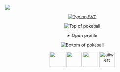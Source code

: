 [//]: # (https://gpvc.arturio.dev/aliwert) 
[//]: # (Unfortunately aliwert's repo, as seen above was archived and the link isn't working so I built my own "https://github.com/aliwert/github-profile-view-tracker")

![](https://komarev.com/ghpvc/?username=aliwert&style=for-the-badge&color=ff0000)

<div align="center">
 <a href="https://git.io/typing-svg"><img src="https://readme-typing-svg.demolab.com?font=VT323&size=35&duration=3500&pause=300&color=FF0000&center=true&vCenter=true&width=500&lines=Click Open Profile" alt="Typing SVG" /></a>

![Top of pokeball](https://user-images.githubusercontent.com/44261381/209363264-ac854d3c-2cc2-44c4-928e-8a08d1013f46.png)

<details>
<summary>Open profile</summary>

[comment]: <> (View Counter)
<br>
<div>
  <div align=center>
      <img height="200" src="https://img.freepik.com/free-vector/hacker-operating-laptop-cartoon-icon-illustration-technology-icon-concept-isolated-flat-cartoon-style_138676-2387.jpg" alt="Avatar photo of Aliwert">
  </div>
  <div align=center>
      <a href="https://git.io/typing-svg"><img src="https://readme-typing-svg.demolab.com?font=VT323&size=35&duration=4200&pause=300&color=FF0000&center=true&vCenter=true&width=500&lines=Hey%2C+I'm+Aliwert;Welcome+to+my+profile!;Description+of+myself%3A;Software Developer;Professional Basketball Player;Piano Lover; Chess Lover" alt="Typing SVG" /></a>
  </div>
</div>

<details>
<summary>About me</summary>

[//]: # (You must have a lf before the markdown element when inside a block for it to work: https://stackoverflow.com/questions/29368902/how-can-i-wrap-my-markdown-in-an-html-div)

<div align="left">

```rust
struct Aliwert {
    city: &'static str,
    job_title: &'static str,
    specialization: &'static str,
    hobbies: &'static [&'static str],
}

impl Aliwert {
    fn new() -> Self {
        Aliwert {
            city: "Istanbul, Turkey",
            job_title: "Software Developer",
            specialization: "Building full-fledged web applications",
            hobbies: &["Basketball", "Reading", "Music"],
        }
    }

    fn fix_bugs(&self) {
        println!("Bug squashed!");
    }
}
```

</div>

</details>

<details>
<summary>Tools</summary>
<div>
  <p style="display: inline-block;" align="center">
    <kbd>
      <kbd>Programming Languages</kbd>
      <br>
      <br>
      <img width="30px" alt="java title="java" src="https://skillicons.dev/icons?i=java" />
      <img width="30px" alt="go" title="go" src="https://skillicons.dev/icons?i=go&theme=light" /> 
      <img width="30px" alt="js" title="js" src="https://skillicons.dev/icons?i=js" />
      <img width="30px" alt="py" title="py" src="https://skillicons.dev/icons?i=py&theme=light" /> 
    </kbd>
    <kbd>
      <kbd>Web-Mobile Development</kbd>
      <br>
      <br>
      <img width="30px" alt="spring" title="spring" src="https://skillicons.dev/icons?i=spring&theme=light" />
      <img width="30px" alt="ts" title="ts" src="https://skillicons.dev/icons?i=ts&theme=light" />
      <img width="30px" alt="nodejs" title="nodejs" src="https://skillicons.dev/icons?i=nodejs" />
      <img width="30px" alt="react native"  title="react native" src="https://go-skill-icons.vercel.app/api/icons?i=reactnative" />
      <img width="30px" alt="expressjs" title="expressjs" src="https://skillicons.dev/icons?i=express" />
      <img width="30px" alt="django" title="django" src="https://skillicons.dev/icons?i=django&theme=light" />
      <img width="30px" alt="nestjs" title="nestjs" src="https://skillicons.dev/icons?i=nestjs" />
      <img width="30px" alt="react" title="react" src="https://skillicons.dev/icons?i=react" /> 
      <img width="30px" alt="nextjs" title="nextjs" src="https://skillicons.dev/icons?i=nextjs" />
      <img width="30px" alt="sass" title="sass" src="https://skillicons.dev/icons?i=sass" /> 
    </kbd>
    <kbd>
      <kbd>Database</kbd>
      <br>
      <br>
      <img width="30px" alt="postgresql" title="postgresql" src="https://skillicons.dev/icons?i=postgres" />
      <img width="30px" alt="mssql" title="mssql" src="https://go-skill-icons.vercel.app/api/icons?i=sqlserver" />
      <img width="30px" alt="mongodb" title="mongodb" src="https://skillicons.dev/icons?i=mongodb" />
      <img width="30px" alt="firebase" title="firebase" src="https://skillicons.dev/icons?i=firebase" />
    </kbd>
    <br>
    <br>
    <kbd>
      <kbd>Software & Others</kbd>
      <br>
      <br>
      <img width="30px" alt="linux" title="linux" src="https://skillicons.dev/icons?i=linux" />
      <img width="30px" alt="kubernetes" title="kubernetes" src="https://skillicons.dev/icons?i=aws" />
      <img width="30px" alt="git" title="git" src="https://skillicons.dev/icons?i=git" />
      <img width="30px" alt="git" title="git" src="https://skillicons.dev/icons?i=docker" />
    </kbd>
  </p>
</div>
</details>

<details>
  <summary>Quote</summary>
  <br>
  A quote that resonates with me is...
  <blockquote>
    “I am not leaving a spiritual legacy of dogmas, unchangeable petrified directives. My spiritual legacy is science and reason.”
    <br><strong>Mustafa Kemal Ataturk</strong>
  </blockquote>
</details>

<details>
  <summary>Free DOSE hit</summary>
  <br>
  <small><i>DOSE (dopamine, oxytocin, serotonin & endorphin), refresh page if dose was ineffective.</i></small>
  <br>
  <div align="center"><img src="https://readme-jokes.vercel.app/api?theme=monokai" alt="Jokes Card" /></div>
</details>



</details>

![Bottom of pokeball](https://user-images.githubusercontent.com/44261381/209363271-905d2a5e-8a18-44c0-a450-45dddd4d5036.png)

<div align=center>
   <a href="https://www.linkedin.com/in/alimerterdogan/" target="blank"><img width="50px" height="50px" src="https://skillicons.dev/icons?i=linkedin" /></a>
   <a href="https://stackoverflow.com/users/23258196/ali-mert-erdo%c4%9fan" target="blank"><img width="50px" height="50px" src="https://skillicons.dev/icons?i=stackoverflow" /></a>
 <a href="https://dev.to/aliwert" target="blank"><img width="50px" height="50px" src="https://skillicons.dev/icons?i=devto" /></a>
 <a href="https://leetcode.com/u/aliwert/" target="blank"><img src="https://user-images.githubusercontent.com/36547915/97088991-45da5d00-1652-11eb-900f-80d106540f4f.png" alt="aliwert" height="50" width="50" />
 </div>

